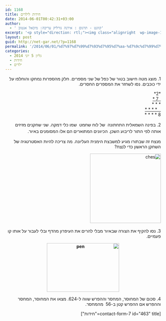```yaml
---
id: 1168
title: חידות לילדים
date: 2014-06-01T00:42:31+03:00
author:
  - ' קוונט - תרגום : אירנה גורליק עריכה: מיכאל אנטוב'
excerpt: '<p style="direction: rtl;"><img class="alignright  wp-image-1463" src="http://net-gar.net/wp-content/uploads/2014/07/logo_sh.gif" alt="logo_sh" width="139" height="59" />מגוון חידות מתמטיות לילדים לחידוד המחשבה :) .</p>'
layout: post
guid: http://net-gar.net/?p=1168
permalink: '/2014/06/01/%d7%97%d7%99%d7%93%d7%95%d7%aa-%d7%9c%d7%99%d7%9c%d7%93%d7%99%d7%9d-3/'
categories:
  - גליון 5 יוני 2014
  - חידות
  - ילדים
---
```

<p dir="RTL">
  1. מוצג מטה חישוב בטור של כפל של שני מספרים. חלק מהספרות נמחקו והוחלפו על ידי כוכבים. נסו לשחזר את המספרים החסרים.
</p>

<p dir="RTL" style="text-align: right;">
  *2*<br /> <span style="text-decoration: underline;">  7 *</span><br /> * * *<br /> <span style="text-decoration: underline;">   * * * *<br /> </span>8 * * * *
</p>

<p dir="RTL">
  <span style="line-height: 1.5em;">2. בפינה השמאלית התחתונה  של לוח שחמט  שמו כלי דמקה. שני שחקנים מזיזים אותה לפי התור לריבוע השכן. הכיוונים המתוארים הם אלו המסומנים באיור. </span>
</p>

<p dir="RTL">
  מנצח זה שבתורו מגיע למשבצת הימנית העליונה. מה צריכה להיות האסטרטגיה של השחקן הראשון כדי לנצח?
</p>

<p dir="RTL">
  <img class="aligncenter size-full wp-image-1169" src="http://net-gar.net/wp-content/uploads/2014/05/ches.png" alt="ches" width="229" height="225" /> <a href="http://net-gar.net/wp-content/uploads/2014/05/pen.png"><br /> </a>
</p>

<p dir="RTL">
  3. נסו להקיף את הצורה שבאיור מבלי להרים את העיפרון מהדף ובלי לעבור על אותו קו פעמיים.
</p>

<p dir="RTL" style="text-align: center;">
  <strong><img class="aligncenter" src="http://net-gar.net/wp-content/uploads/2014/05/pen.png" alt="pen" width="234" height="158" /></strong>
</p>

<p dir="RTL">
  4. סכום של המחוסר, המחסר וההפרש שווה ל-624. מצאו את המחוסר, המחסר וההפרש אם ההפרש קטן ב-56  מהמחסר.
</p>

<p dir="RTL">
  [contact-form-7 id="463" title="חידות"]
</p>